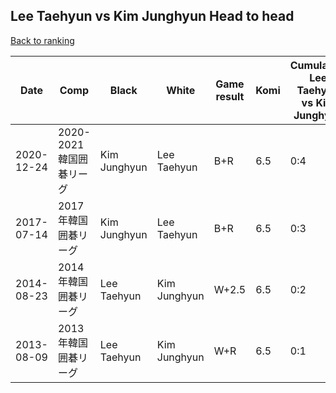 ## Lee Taehyun vs Kim Junghyun Head to head

[Back to ranking](../../index.md)




| **Date** | **Comp** | **Black** | **White** | **Game result** | **Komi** | **Cumulative Lee Taehyun vs Kim Junghyun** | **Lee Taehyun streak** | **Kim Junghyun streak** | 
| --- | --- | --- | --- | --- | --- | --- | --- | --- |
| 2020-12-24 | 2020-2021韓国囲碁リーグ | Kim Junghyun | Lee Taehyun | B+R | 6.5 | 0:4 | 0 | 4 | 
| 2017-07-14 | 2017年韓国囲碁リーグ | Kim Junghyun | Lee Taehyun | B+R | 6.5 | 0:3 | 0 | 3 | 
| 2014-08-23 | 2014年韓国囲碁リーグ | Lee Taehyun | Kim Junghyun | W+2.5 | 6.5 | 0:2 | 0 | 2 | 
| 2013-08-09 | 2013年韓国囲碁リーグ | Lee Taehyun | Kim Junghyun | W+R | 6.5 | 0:1 | 0 | 1 |




